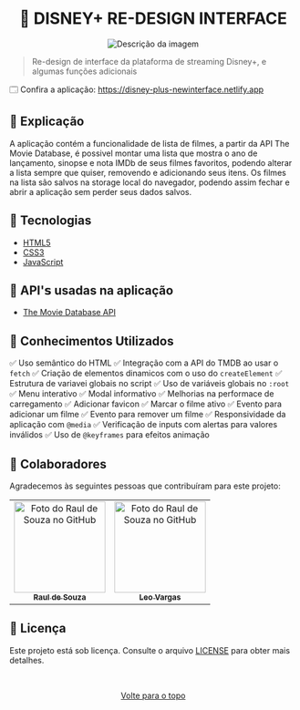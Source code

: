 <h1 align="center">🎥 DISNEY+ RE-DESIGN INTERFACE</h1>

<div align="center">
<img src="https://user-images.githubusercontent.com/97764322/179385119-0e60234b-6635-4510-bc24-22c1a244913d.gif" alt="Descrição da imagem">
</div>

> Re-design de interface da plataforma de streaming Disney+, e algumas funções adicionais

🗔 Confira a aplicação: https://disney-plus-newinterface.netlify.app <br>

## :page_facing_up: Explicação

A aplicação contém a funcionalidade de lista de filmes, a partir da API The Movie Database, é possivel montar uma lista que mostra o ano de lançamento, sinopse e nota IMDb de seus filmes favoritos, podendo alterar a lista sempre que quiser, removendo e adicionando seus itens. Os filmes na lista são salvos na storage local do navegador, podendo assim fechar e abrir a aplicação sem perder seus dados salvos.

## 🚀 Tecnologias

- [HTML5](https://pt.wikipedia.org/wiki/HTML5)
- [CSS3](https://developer.mozilla.org/pt-BR/docs/Web/CSS)
- [JavaScript](https://developer.mozilla.org/pt-BR/docs/Web/JavaScript)

## 📡 API'𝘀 usadas na aplicação

- [The Movie Database API](https://developers.themoviedb.org/3/getting-started/introduction)

## 📔 Conhecimentos Utilizados

✅ Uso semântico do HTML
✅ Integração com a API do TMDB ao usar o `fetch`
✅ Criação de elementos dinamicos com o uso do `createElement`
✅ Estrutura de variavei globais no script
✅ Uso de variáveis globais no `:root`
✅ Menu interativo
✅ Modal informativo
✅ Melhorias na performace de carregamento
✅ Adicionar favicon
✅ Marcar o filme ativo
✅ Evento para adicionar um filme
✅ Evento para remover um filme
✅ Responsividade da aplicação com `@media`
✅ Verificação de inputs com alertas para valores inválidos
✅ Uso de `@keyframes` para efeitos animação

## 🤝 Colaboradores

Agradecemos às seguintes pessoas que contribuíram para este projeto:

<table>
  <tr>
    <td align="center">
      <a href="#">
        <img src="https://github.com/r4ulzito.png" width="160px;" alt="Foto do Raul de Souza no GitHub"/><br>
        <sub>
          <b>Raul de Souza</b>
        </sub>
      </a>
    </td>    <td align="center">
      <a href="#">
        <img src="https://github.com/leovargasdev.png" width="160px;" alt="Foto do Raul de Souza no GitHub"/><br>
        <sub>
          <b>Leo Vargas</b>
        </sub>
      </a>
    </td>
  </tr>
  
</table>

## 📝 Licença

Este projeto está sob licença. Consulte o arquivo [LICENSE](LICENSE.md) para obter mais detalhes.

&#xa0;

<div align="center">
    <a href="#top">Volte para o topo</a>
</div>
